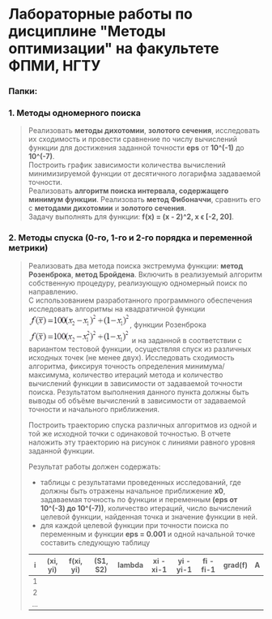 # Лабораторные работы по дисциплине "Методы оптимизации" на факультете ФПМИ, НГТУ


### Папки:
### 1. Методы одномерного поиска
> Реализовать **методы дихотомии**, **золотого сечения**, исследовать их сходимость и провести сравнение по числу вычислений функции для 
достижения заданной точности **eps** от **10^(-1)** до **10^(-7)**.  
> Построить график зависимости количества вычислений минимизируемой функции от десятичного логарифма задаваемой точности.  
> Реализовать **алгоритм поиска интервала, содержащего минимум функции**. Реализовать **метод Фибоначчи**, сравнить его с **методами дихотомии** и **золотого сечения**.  
> Задачу выполнять для функции: **f(x) = (x - 2)^2, x ϵ [-2, 20]**.

### 2. Методы спуска (0-го, 1-го и 2-го порядка и переменной метрики)
> Реализовать два метода поиска экстремума функции: **метод Розенброка**, **метод Бройдена**. Включить в реализуемый алгоритм собственную процедуру, реализующую одномерный поиск по направлению.  
> С использованием разработанного программного обеспечения исследовать алгоритмы на квадратичной функции <img width="200" src="2-quadratic-function.png">, функции Розенброка <img width="200" src="2-rosenbrock-function.png"> и на заданной в соответствии с вариантом тестовой функции, осуществляя спуск из различных исходных точек (не менее двух). Исследовать сходимость алгоритма, фиксируя точность определения минимума/максимума, количество итераций метода и количество вычислений функции в зависимости от задаваемой точности поиска. Результатом выполнения данного пункта должны быть выводы об объёме вычислений в зависимости от задаваемой точности и начального приближения.  
>
> Построить траекторию спуска различных алгоритмов из одной и той же исходной точки с одинаковой точностью. В отчете наложить эту траекторию на рисунок с линиями равного уровня заданной функции. 
>
> Результат работы должен содержать:
> * таблицы с результатами проведенных исследований, где должны быть отражены начальное приближение **x0**, задаваемая точность по функции и переменным **(eps от 10^(-3) до 10^(-7))**, количество итераций, число вычислений целевой функции, найденная точка и значение функции в ней.
> * для каждой целевой функции при точности поиска по переменным и функции **eps = 0.001** и одной начальной точке составить следующую таблицу
>
> |  i  | (xi, yi)  | f(xi, yi) | (S1, S2) | lambda | xi - xi-1 | yi - yi-1 | fi - fi-1 | grad(f) | A |
> |:---:|:---------:| :--------:|:--------:|:------:|:---------:|:---------:|:---------:|:-------:|:-:|
> |  1  |           |           |          |        |           |           |           |         |   |
> |  2  |           |           |          |        |           |           |           |         |   |
> | ... |           |           |          |        |           |           |           |         |   |
